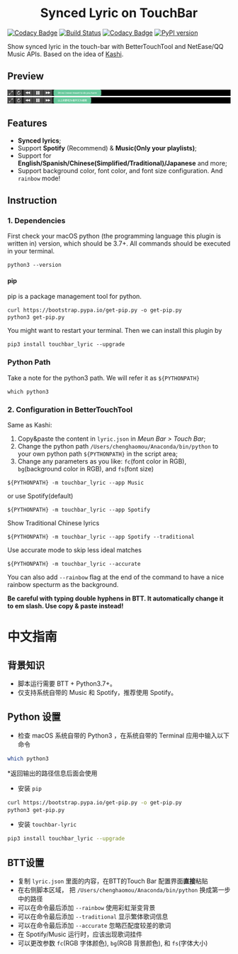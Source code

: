 <center><h1>Synced Lyric on TouchBar</h1></center>

[![Codacy Badge](https://api.codacy.com/project/badge/Grade/77de523131f9441997db18c608b3c54e)](https://app.codacy.com/manual/mouchenghao/touchbar-lyric?utm_source=github.com&utm_medium=referral&utm_content=ChenghaoMou/touchbar-lyric&utm_campaign=Badge_Grade_Dashboard) [![Build Status](https://travis-ci.com/ChenghaoMou/touchbar-lyric.svg?branch=master)](https://travis-ci.com/ChenghaoMou/touchbar-lyric) [![Codacy Badge](https://app.codacy.com/project/badge/Coverage/aadeca6117a14aa6b655e21d5bbc09ea)](https://www.codacy.com/manual/mouchenghao/touchbar-lyric?utm_source=github.com&utm_medium=referral&utm_content=ChenghaoMou/touchbar-lyric&utm_campaign=Badge_Coverage) [![PyPI version](https://badge.fury.io/py/touchbar-lyric.svg)](https://badge.fury.io/py/touchbar-lyric)

Show synced lyric in the touch-bar with BetterTouchTool and NetEase/QQ Music APIs. Based on the idea of [Kashi](https://community.folivora.ai/t/kashi-show-current-song-lyrics-on-touch-bar-spotify-itunes-youtube/6301).

## Preview

![Preview](./preview1.png)
![Preview](./preview2.png)

## Features

-   **Synced lyrics**;
-   Support **Spotify** (Recommend) & **Music(Only your playlists)**;
-   Support for **English/Spanish/Chinese(Simplified/Traditional)/Japanese** and more;
-   Support background color, font color, and font size configuration. And `rainbow` mode!

## Instruction

### 1. Dependencies

First check your macOS python (the programming language this plugin is written in) version, which should be 3.7+. All commands should be executed in your terminal.

```shell
python3 --version
```

#### pip

pip is a package management tool for python.

```shell
curl https://bootstrap.pypa.io/get-pip.py -o get-pip.py
python3 get-pip.py
```

You might want to restart your terminal. Then we can install this plugin by

```shell
pip3 install touchbar_lyric --upgrade
```

### Python Path

Take a note for the python3 path. We will refer it as `${PYTHONPATH}`

```shell
which python3
```

### 2. Configuration in BetterTouchTool

Same as Kashi:

1.  Copy&paste the content in `lyric.json` in _Meun Bar > Touch Bar_;
2.  Change the python path `/Users/chenghaomou/Anaconda/bin/python` to your own python path `${PYTHONPATH}` in the script area;
3.  Change any parameters as you like: `fc`(font color in RGB), `bg`(background color in RGB), and `fs`(font size)

```shell
${PYTHONPATH} -m touchbar_lyric --app Music
```

or use Spotify(default)

```shell
${PYTHONPATH} -m touchbar_lyric --app Spotify
```

Show Traditional Chinese lyrics

```shell
${PYTHONPATH} -m touchbar_lyric --app Spotify --traditional
```

Use accurate mode to skip less ideal matches

```shell
${PYTHONPATH} -m touchbar_lyric --accurate
```

You can also add `--rainbow` flag at the end of the command to have a nice rainbow specturm as the background.

**Be careful with typing double hyphens in BTT. It automatically change it to em slash. Use copy & paste instead!**

# 中文指南

## 背景知识

-   脚本运行需要 BTT + Python3.7+。
-   仅支持系统自带的 Music 和 Spotify，推荐使用 Spotify。

## Python 设置

-   检查 macOS 系统自带的 Python3 ，在系统自带的 Terminal 应用中输入以下命令

```bash
which python3
```

\*返回输出的路径信息后面会使用

-   安装 `pip`

```bash
curl https://bootstrap.pypa.io/get-pip.py -o get-pip.py
python3 get-pip.py
```

-   安装 `touchbar-lyric`

```bash
pip3 install touchbar_lyric --upgrade
```

## BTT设置

-   复制 `lyric.json` 里面的内容，在BTT的Touch Bar 配置界面**直接**粘贴
-   在右侧脚本区域， 把 `/Users/chenghaomou/Anaconda/bin/python` 换成第一步中的路径
-   可以在命令最后添加 `--rainbow` 使用彩虹渐变背景
-   可以在命令最后添加 `--traditional` 显示繁体歌词信息
-   可以在命令最后添加 `--accurate` 忽略匹配度较差的歌词
-   在 Spotify/Music 运行时，应该出现歌词挂件
-   可以更改参数 `fc`(RGB 字体颜色), `bg`(RGB 背景颜色), 和 `fs`(字体大小)
